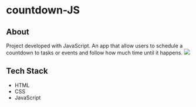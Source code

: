 # countdown-JS

## About
Project developed with JavaScript. An app that allow users to schedule a countdown to tasks or events and follow how much time until it happens.
<img src="https://github.com/TauDuque/countdown-JS/blob/main/countdown.gif" />


## Tech Stack
<ul>
  <li> HTML
    <li> CSS
      <li> JavaScript
        </ul>
